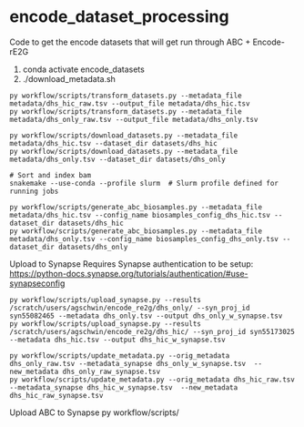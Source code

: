 # encode_dataset_processing
Code to get the encode datasets that will get run through ABC + Encode-rE2G


1. conda activate encode_datasets
2. ./download_metadata.sh

```
py workflow/scripts/transform_datasets.py --metadata_file metadata/dhs_hic_raw.tsv --output_file metadata/dhs_hic.tsv
py workflow/scripts/transform_datasets.py --metadata_file metadata/dhs_only_raw.tsv --output_file metadata/dhs_only.tsv

py workflow/scripts/download_datasets.py --metadata_file metadata/dhs_hic.tsv --dataset_dir datasets/dhs_hic
py workflow/scripts/download_datasets.py --metadata_file metadata/dhs_only.tsv --dataset_dir datasets/dhs_only

# Sort and index bam
snakemake --use-conda --profile slurm  # Slurm profile defined for running jobs

py workflow/scripts/generate_abc_biosamples.py --metadata_file metadata/dhs_hic.tsv --config_name biosamples_config_dhs_hic.tsv --dataset_dir datasets/dhs_hic
py workflow/scripts/generate_abc_biosamples.py --metadata_file metadata/dhs_only.tsv --config_name biosamples_config_dhs_only.tsv --dataset_dir datasets/dhs_only
```


Upload to Synapse
Requires Synapse authentication to be setup: https://python-docs.synapse.org/tutorials/authentication/#use-synapseconfig
```
py workflow/scripts/upload_synapse.py --results /scratch/users/agschwin/encode_re2g/dhs_only/ --syn_proj_id syn55082465 --metadata dhs_only.tsv --output dhs_only_w_synapse.tsv
py workflow/scripts/upload_synapse.py --results /scratch/users/agschwin/encode_re2g/dhs_hic/ --syn_proj_id syn55173025 --metadata dhs_hic.tsv --output dhs_hic_w_synapse.tsv

py workflow/scripts/update_metadata.py --orig_metadata dhs_only_raw.tsv --metadata_synapse dhs_only_w_synapse.tsv  --new_metadata dhs_only_raw_synapse.tsv
py workflow/scripts/update_metadata.py --orig_metadata dhs_hic_raw.tsv --metadata_synapse dhs_hic_w_synapse.tsv  --new_metadata dhs_hic_raw_synapse.tsv
```

Upload ABC to Synapse
py workflow/scripts/
